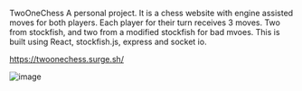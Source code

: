 TwoOneChess
A personal project.
It is a chess website with engine assisted moves for both players. Each player for their turn receives 3 moves.
Two from stockfish, and two from a modified stockfish for bad mvoes.
This is built using React, stockfish.js, express and socket io.

https://twoonechess.surge.sh/

![image](https://user-images.githubusercontent.com/59536503/176347271-e1772973-fed7-488f-8af6-b9fb1ead83b4.png)
